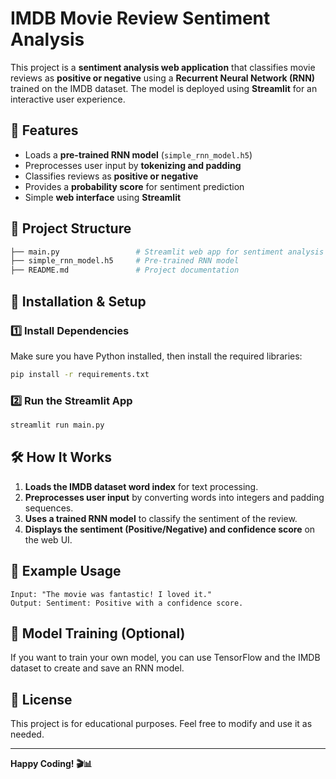 # IMDB Movie Review Sentiment Analysis

This project is a **sentiment analysis web application** that classifies movie reviews as **positive or negative** using a **Recurrent Neural Network (RNN)** trained on the IMDB dataset. The model is deployed using **Streamlit** for an interactive user experience.

## 🚀 Features

- Loads a **pre-trained RNN model** (`simple_rnn_model.h5`)
- Preprocesses user input by **tokenizing and padding**
- Classifies reviews as **positive or negative**
- Provides a **probability score** for sentiment prediction
- Simple **web interface** using **Streamlit**

## 📂 Project Structure

```bash
├── main.py                 # Streamlit web app for sentiment analysis
├── simple_rnn_model.h5     # Pre-trained RNN model
├── README.md               # Project documentation
```

## 🔧 Installation & Setup

### 1️⃣ Install Dependencies

Make sure you have Python installed, then install the required libraries:

```sh
pip install -r requirements.txt
```

### 2️⃣ Run the Streamlit App

```sh
streamlit run main.py
```

## 🛠 How It Works

1. **Loads the IMDB dataset word index** for text processing.
2. **Preprocesses user input** by converting words into integers and padding sequences.
3. **Uses a trained RNN model** to classify the sentiment of the review.
4. **Displays the sentiment (Positive/Negative) and confidence score** on the web UI.

## 📌 Example Usage

```plaintext
Input: "The movie was fantastic! I loved it."
Output: Sentiment: Positive with a confidence score.
```

## 🤖 Model Training (Optional)

If you want to train your own model, you can use TensorFlow and the IMDB dataset to create and save an RNN model.

## 📜 License

This project is for educational purposes. Feel free to modify and use it as needed.

---

**Happy Coding! 🎬📊**

